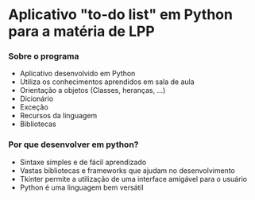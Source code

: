 <h1 center>Aplicativo "to-do list" em Python para a matéria de LPP</h1>



### Sobre o programa

+ Aplicativo desenvolvido em Python
+ Utiliza os conhecimentos aprendidos em sala de aula
+ Orientação a objetos (Classes, heranças, ...)
+ Dicionário
+ Exceção
+ Recursos da linguagem
+ Bibliotecas

### Por que desenvolver em python?

+ Sintaxe simples e de fácil aprendizado
+ Vastas bibliotecas e frameworks que ajudam no desenvolvimento
+ Tkinter permite a utilização de uma interface amigável para o usuário
+ Python é uma linguagem bem versátil
